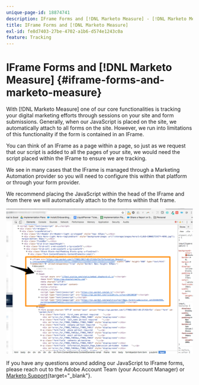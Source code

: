 ```yaml
---
unique-page-id: 18874741
description: IFrame Forms and [!DNL Marketo Measure] - [!DNL Marketo Measure] - Product Documentation
title: IFrame Forms and [!DNL Marketo Measure]
exl-id: fe8d7403-27be-4702-a1b6-d574e1243c0a
feature: Tracking
---
```

# IFrame Forms and [!DNL Marketo Measure] {#iframe-forms-and-marketo-measure}

With [!DNL Marketo Measure] one of our core functionalities is tracking your digital marketing efforts through sessions on your site and form submissions. Generally, when our JavaScript is placed on the site, we automatically attach to all forms on the site. However, we run into limitations of this functionality if the form is contained in an IFrame.

You can think of an IFrame as a page within a page, so just as we request that our script is added to all the pages of your site, we would need the script placed within the IFrame to ensure we are tracking.

We see in many cases that the IFrame is managed through a Marketing Automation provider so you will need to configure this within that platform or through your form provider.

We recommend placing the JavaScript within the head of the IFrame and from there we will automatically attach to the forms within that frame.

![](assets/1-1.png)

If you have any questions around adding our JavaScript to IFrame forms, please reach out to the Adobe Account Team (your Account Manager) or [Marketo Support](https://nation.marketo.com/t5/support/ct-p/Support){target="_blank"}.
